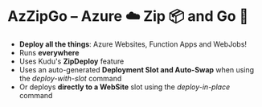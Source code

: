 # AzZipGo – Azure ☁️ Zip 📦 and Go 🚀

* **Deploy all the things**: Azure Websites, Function Apps and WebJobs!
* Runs **everywhere**
* Uses Kudu's **ZipDeploy** feature
* Uses an auto-generated **Deployment Slot and Auto-Swap** when using the _deploy-with-slot_ command
* Or deploys **directly to a WebSite** slot using the _deploy-in-place_ command
